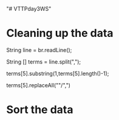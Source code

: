 "# VTTPday3WS" 

# Cleaning up the data

String line = br.readLine();

String [] terms = line.split(",");

terms[5].substring(1,terms[5].length()-1);

terms[5].replaceAll(""/",")

# Sort the data
